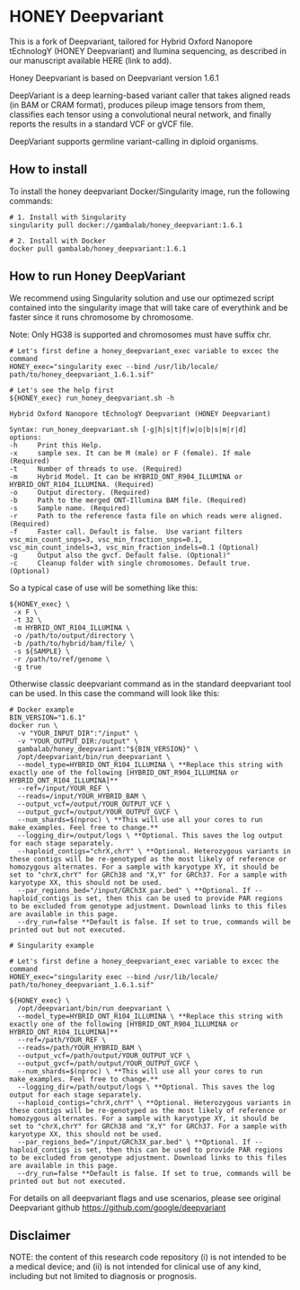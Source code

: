# HONEY Deepvariant

This is a fork of Deepvariant, tailored for Hybrid Oxford Nanopore tEchnologY (HONEY Deepvariant) and Ilumina sequencing, as described in our manuscript available HERE (link to add).

Honey Deepvariant is based on Deepvariant version 1.6.1

DeepVariant is a deep learning-based variant caller that takes aligned reads (in
BAM or CRAM format), produces pileup image tensors from them, classifies each
tensor using a convolutional neural network, and finally reports the results in
a standard VCF or gVCF file.

DeepVariant supports germline variant-calling in diploid organisms.

## How to install 
To install the honey deepvariant Docker/Singularity image, run the following commands:

```
# 1. Install with Singularity
singularity pull docker://gambalab/honey_deepvariant:1.6.1

# 2. Install with Docker
docker pull gambalab/honey_deepvariant:1.6.1
```

## How to run Honey DeepVariant

We recommend using Singularity solution and use our optimezed script contained into the singularity image that will take care of everythink and be faster since it runs chromosome by chromosome.

Note: Only HG38 is supported and chromosomes must have suffix chr.

```
# Let's first define a honey_deepvariant_exec variable to excec the command 
HONEY_exec="singularity exec --bind /usr/lib/locale/ path/to/honey_deepvariant_1.6.1.sif"

# Let's see the help first
${HONEY_exec} run_honey_deepvariant.sh -h
```

```
Hybrid Oxford Nanopore tEchnologY Deepvariant (HONEY Deepvariant)

Syntax: run_honey_deepvariant.sh [-g|h|s|t|f|w|o|b|s|m|r|d]
options:
-h     Print this Help.
-x     sample sex. It can be M (male) or F (female). If male (Required)
-t     Number of threads to use. (Required)
-m     Hybrid Model. It can be HYBRID_ONT_R904_ILLUMINA or HYBRID_ONT_R104_ILLUMINA. (Required)
-o     Output directory. (Required)
-b     Path to the merged ONT-Illumina BAM file. (Required)
-s     Sample name. (Required)
-r     Path to the reference fasta file on which reads were aligned. (Required)
-f     Faster call. Default is false.  Use variant filters vsc_min_count_snps=3, vsc_min_fraction_snps=0.1, vsc_min_count_indels=3, vsc_min_fraction_indels=0.1 (Optional)
-g     Output also the gvcf. Default false. (Optional)"
-c     Cleanup folder with single chromosomes. Default true. (Optional)
```

So a typical case of use will be something like this:
```
${HONEY_exec} \
 -x F \
 -t 32 \
 -m HYBRID_ONT_R104_ILLUMINA \
 -o /path/to/output/directory \
 -b /path/to/hybrid/bam/file/ \
 -s ${SAMPLE} \
 -r /path/to/ref/genome \
 -g true

```

Otherwise classic deepvariant command as in the standard deepvariant tool can be used.  In this case the command will look like this:

```
# Docker example
BIN_VERSION="1.6.1"
docker run \
  -v "YOUR_INPUT_DIR":"/input" \
  -v "YOUR_OUTPUT_DIR:/output" \
  gambalab/honey_deepvariant:"${BIN_VERSION}" \
  /opt/deepvariant/bin/run_deepvariant \
  --model_type=HYBRID_ONT_R104_ILLUMINA \ **Replace this string with exactly one of the following [HYBRID_ONT_R904_ILLUMINA or HYBRID_ONT_R104_ILLUMINA]**
  --ref=/input/YOUR_REF \
  --reads=/input/YOUR_HYBRID_BAM \
  --output_vcf=/output/YOUR_OUTPUT_VCF \
  --output_gvcf=/output/YOUR_OUTPUT_GVCF \
  --num_shards=$(nproc) \ **This will use all your cores to run make_examples. Feel free to change.**
  --logging_dir=/output/logs \ **Optional. This saves the log output for each stage separately.
  --haploid_contigs="chrX,chrY" \ **Optional. Heterozygous variants in these contigs will be re-genotyped as the most likely of reference or homozygous alternates. For a sample with karyotype XY, it should be set to "chrX,chrY" for GRCh38 and "X,Y" for GRCh37. For a sample with karyotype XX, this should not be used.
  --par_regions_bed="/input/GRCh3X_par.bed" \ **Optional. If --haploid_contigs is set, then this can be used to provide PAR regions to be excluded from genotype adjustment. Download links to this files are available in this page.
  --dry_run=false **Default is false. If set to true, commands will be printed out but not executed.
```

```
# Singularity example

# Let's first define a honey_deepvariant_exec variable to excec the command 
HONEY_exec="singularity exec --bind /usr/lib/locale/ path/to/honey_deepvariant_1.6.1.sif"

${HONEY_exec} \
  /opt/deepvariant/bin/run_deepvariant \
  --model_type=HYBRID_ONT_R104_ILLUMINA \ **Replace this string with exactly one of the following [HYBRID_ONT_R904_ILLUMINA or HYBRID_ONT_R104_ILLUMINA]**
  --ref=/path/YOUR_REF \
  --reads=/path/YOUR_HYBRID_BAM \
  --output_vcf=/path/output/YOUR_OUTPUT_VCF \
  --output_gvcf=/path/output/YOUR_OUTPUT_GVCF \
  --num_shards=$(nproc) \ **This will use all your cores to run make_examples. Feel free to change.**
  --logging_dir=/path/output/logs \ **Optional. This saves the log output for each stage separately.
  --haploid_contigs="chrX,chrY" \ **Optional. Heterozygous variants in these contigs will be re-genotyped as the most likely of reference or homozygous alternates. For a sample with karyotype XY, it should be set to "chrX,chrY" for GRCh38 and "X,Y" for GRCh37. For a sample with karyotype XX, this should not be used.
  --par_regions_bed="/input/GRCh3X_par.bed" \ **Optional. If --haploid_contigs is set, then this can be used to provide PAR regions to be excluded from genotype adjustment. Download links to this files are available in this page.
  --dry_run=false **Default is false. If set to true, commands will be printed out but not executed.

```

For details on all deepvariant flags and use scenarios, please see original Deepvariant github https://github.com/google/deepvariant

## Disclaimer

NOTE: the content of this research code repository (i) is not intended to be a
medical device; and (ii) is not intended for clinical use of any kind, including
but not limited to diagnosis or prognosis.
